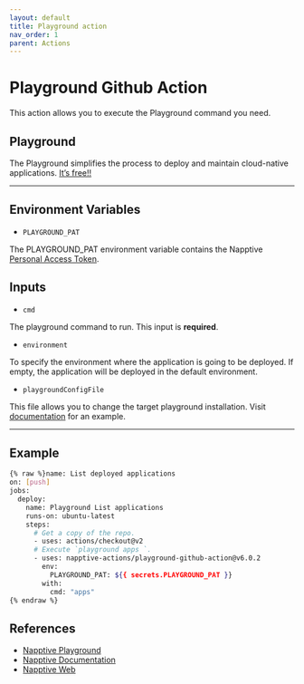 ```yaml
---
layout: default
title: Playground action
nav_order: 1
parent: Actions
---
```


# Playground Github Action

This action allows you to execute the Playground command you need.

## Playground

The Playground simplifies the process to deploy and maintain cloud-native applications. [It’s free!!](https://playground.napptive.dev)

---

## Environment Variables

* `PLAYGROUND_PAT`

The PLAYGROUND_PAT environment variable contains the Napptive [Personal Access Token](../index.md/#personal-access-token).

## Inputs

* `cmd`

The playground command to run. This input is **required**.

* `environment`

To specify the environment where the application is going to be deployed. If empty, the application will be deployed in the default environment.

* `playgroundConfigFile`

This file allows you to change the target playground installation. Visit [documentation](https://docs.napptive.com/playground/On_premise_configuration.html#configuration-file) for an example.

---

## Example

```bash
{% raw %}name: List deployed applications
on: [push]
jobs:
  deploy:
    name: Playground List applications
    runs-on: ubuntu-latest
    steps:
      # Get a copy of the repo.
      - uses: actions/checkout@v2
      # Execute `playground apps `.
      - uses: napptive-actions/playground-github-action@v6.0.2
        env:
          PLAYGROUND_PAT: ${{ secrets.PLAYGROUND_PAT }}
        with:
          cmd: "apps"
{% endraw %}
```

## References

* [Napptive Playground](https://playground.napptive.dev)
* [Napptive Documentation](https://docs.napptive.com/)
* [Napptive Web](https://napptive.com/)
